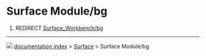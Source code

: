 # Surface Module/bg
1.  REDIRECT [Surface_Workbench/bg](Surface_Workbench/bg.md)



---
![](images/Right_arrow.png) [documentation index](../README.md) > [Surface](Surface_Workbench.md) > Surface Module/bg
